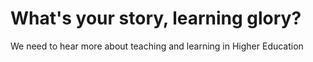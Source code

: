 # What's your story, learning glory?
We need to hear more about teaching and learning in Higher Education
